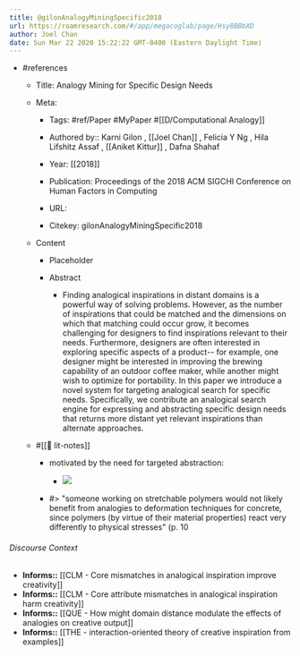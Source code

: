 ```yaml
---
title: @gilonAnalogyMiningSpecific2018
url: https://roamresearch.com/#/app/megacoglab/page/Hsy8BBbXD
author: Joel Chan
date: Sun Mar 22 2020 15:22:22 GMT-0400 (Eastern Daylight Time)
---
```


- #references

    - Title: Analogy Mining for Specific Design Needs

    - Meta:

        - Tags: #ref/Paper #MyPaper #[[D/Computational Analogy]]

        - Authored by::  Karni Gilon ,  [[Joel Chan]] ,  Felicia Y Ng ,  Hila Lifshitz Assaf ,  [[Aniket Kittur]] ,  Dafna Shahaf

        - Year: [[2018]]

        - Publication: Proceedings of the 2018 ACM SIGCHI Conference on Human Factors in Computing

        - URL:

        - Citekey: gilonAnalogyMiningSpecific2018

    - Content

        - Placeholder

        - Abstract

            - Finding analogical inspirations in distant domains is a powerful way of solving problems. However, as the number of inspirations that could be matched and the dimensions on which that matching could occur grow, it becomes challenging for designers to find inspirations relevant to their needs. Furthermore, designers are often interested in exploring specific aspects of a product-- for example, one designer might be interested in improving the brewing capability of an outdoor coffee maker, while another might wish to optimize for portability.  In this paper we introduce a novel system for targeting analogical search for specific needs. Specifically, we contribute an analogical search engine for expressing and abstracting specific design needs that returns more distant yet relevant inspirations than alternate approaches.

    - #[[📝 lit-notes]]

        - motivated by the need for targeted abstraction:

            - ![](https://firebasestorage.googleapis.com/v0/b/firescript-577a2.appspot.com/o/imgs%2Fapp%2Fmegacoglab%2FhWVqdRgOdn.png?alt=media&token=63de9121-746f-4aa7-a8a2-2b19728f81a0)

        - #> "someone working on stretchable polymers would not likely benefit from analogies to deformation techniques for concrete, since polymers (by virtue of their material properties) react very differently to physical stresses" (p. 10

###### Discourse Context

- **Informs::** [[CLM - Core mismatches in analogical inspiration improve creativity]]
- **Informs::** [[CLM - Core attribute mismatches in analogical inspiration harm creativity]]
- **Informs::** [[QUE - How might domain distance modulate the effects of analogies on creative output]]
- **Informs::** [[THE - interaction-oriented theory of creative inspiration from examples]]
